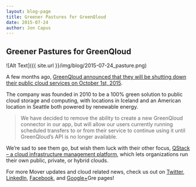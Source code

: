```yaml
---
layout: blog-page
title: Greener Pastures for GreenQloud
date: 2015-07-24
author: Jon Capus
---
```


## Greener Pastures for GreenQloud

![Alt Text]({{ site.url }}/img/blog/2015-07-24_pasture.png)

A few months ago, [GreenQloud announced that they will be shutting down their public cloud services on October 1st, 2015](https://www.greenqloud.com/truly-green-public-qloud/).

The company was founded in 2010 to be a 100% green solution to public cloud storage and computing, with locations in Iceland and an American location in Seattle both powered by renewable energy.

> We have decided to remove the ability to create a new GreenQloud connector in our app, but will allow our users currently running scheduled transfers to or from their service to continue using it until GreenQloud’s API is no longer available.

We’re sad to see them go, but wish them luck with their other focus, [QStack – a cloud infrastructure management platform](https://www.qstack.com/), which lets organizations run their own public, private, or hybrid clouds.

For more Mover updates and cloud related news, check us out on [Twitter](https://twitter.com/Mover_io), [LinkedIn](https://www.linkedin.com/company/mover), [Facebook](https://www.facebook.com/Mover.io), and [Google+](https://plus.google.com/+MoverIoUpdates/posts)Gre pages!
